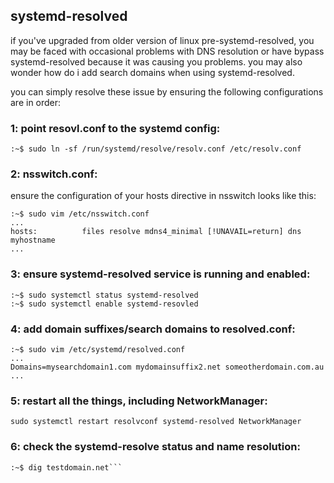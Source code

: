 
## systemd-resolved

if you've upgraded from older version of linux pre-systemd-resolved, you may be faced with occasional problems with DNS resolution or have bypass systemd-resolved because it was causing you problems. you may also wonder how do i add search domains when using systemd-resolved.

you can simply resolve these issue by ensuring the following configurations are in order:

### 1: point resovl.conf to the systemd config:
```:~$ sudo ln -sf /run/systemd/resolve/resolv.conf /etc/resolv.conf```

### 2: nsswitch.conf:
ensure the configuration of your hosts directive in nsswitch looks like this:
```
:~$ sudo vim /etc/nsswitch.conf
...
hosts:          files resolve mdns4_minimal [!UNAVAIL=return] dns myhostname
...
```

### 3: ensure systemd-resolved service is running and enabled:
```
:~$ sudo systemctl status systemd-resolved
:~$ sudo systemctl enable systemd-resovled
```

### 4: add domain suffixes/search domains to resolved.conf:
```
:~$ sudo vim /etc/systemd/resolved.conf
...
Domains=mysearchdomain1.com mydomainsuffix2.net someotherdomain.com.au
...
```

### 5: restart all the things, including NetworkManager:
```sudo systemctl restart resolvconf systemd-resolved NetworkManager```

### 6: check the systemd-resolve status and name resolution:
```:~$ systemd-resolve --status
:~$ dig testdomain.net```
